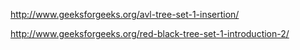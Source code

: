 http://www.geeksforgeeks.org/avl-tree-set-1-insertion/

http://www.geeksforgeeks.org/red-black-tree-set-1-introduction-2/